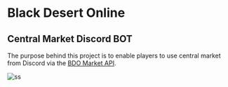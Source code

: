 # Black Desert Online
## Central Market Discord BOT

The purpose behind this project is to enable players to use central market from Discord via the [BDO Market API](https://documenter.getpostman.com/view/4028519/TzK2bEVg).

![ss](https://cdn.discordapp.com/attachments/1035852765756411995/1061978960881274960/image.png)